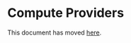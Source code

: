 # Compute Providers

This document has moved [here](../../../docs/developer-guide/accounting-and-projects/providers.md).